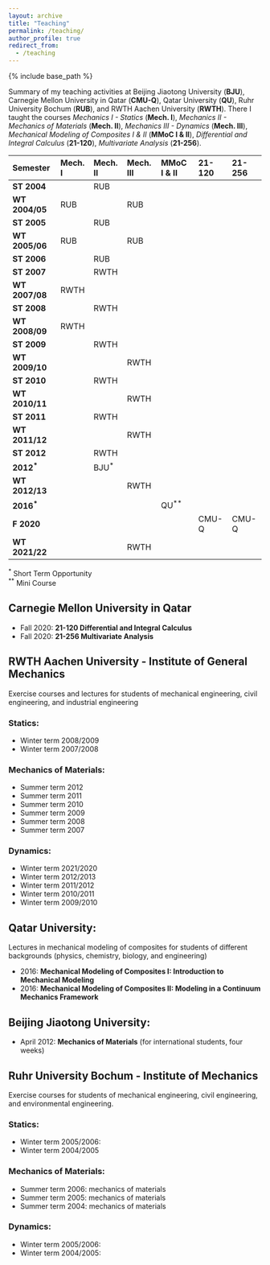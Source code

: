 ```yaml
---
layout: archive
title: "Teaching"
permalink: /teaching/
author_profile: true
redirect_from:
  - /teaching
---
```



{% include base_path %}

Summary of my teaching activities at Beijing Jiaotong University (**BJU**), Carnegie Mellon University in Qatar (**CMU-Q**), Qatar University (**QU**),
Ruhr University Bochum (**RUB**), and RWTH Aachen University (**RWTH**). There I taught the courses _Mechanics I - Statics_ (**Mech. I**), _Mechanics II - Mechanics of Materials_ (**Mech. II**), _Mechanics III - Dynamics_ (**Mech. III**), _Mechanical Modeling of Composites I & II_ (**MMoC I & II**), _Differential and Integral Calculus_ (**21-120**), _Multivariate Analysis_ (**21-256**).

|Semester       |Mech. I |Mech. II  |Mech. III  |MMoC I & II  |21-120   |21-256 |
|:---|:-------|:---------|:----------|:---|:---|:---|
|**ST 2004**    |        |RUB       |           |             |         |       |
|**WT 2004/05** |RUB     |          |RUB        |             |         |       |
|**ST 2005**    |        |RUB       |           |             |         |       |
|**WT 2005/06** |RUB     |          |RUB        |             |         |       |
|**ST 2006**    |        |RUB       |           |             |         |       |
|**ST 2007**    |        |RWTH      |           |             |         |       |
|**WT 2007/08** |RWTH    |          |           |             |         |       |
|**ST 2008**    |        |RWTH      |           |             |         |       |
|**WT 2008/09** |RWTH    |          |           |             |         |       |
|**ST 2009**    |        |RWTH      |           |             |         |       |
|**WT 2009/10** |        |          |RWTH       |             |         |       |
|**ST 2010**    |        |RWTH      |           |             |         |       |
|**WT 2010/11** |        |          |RWTH       |             |         |       |
|**ST 2011**    |        |RWTH      |           |             |         |       |
|**WT 2011/12** |        |          |RWTH       |             |         |       |
|**ST 2012**    |        |RWTH      |           |             |         |       |
|**2012<sup>*</sup>** |  |BJU<sup>*</sup> |     |             |         |       |
|**WT 2012/13** |        |          |RWTH       |             |         |       |
|**2016<sup>*</sup>** |  |          |           |QU<sup>**</sup>  |     |       |
|**F 2020**     |        |          |           |             |CMU-Q    |CMU-Q  |
|**WT 2021/22** |        |          |RWTH       |             |         |       |


<sup>*</sup> Short Term Opportunity<br/> 
<sup>**</sup> Mini Course


## Carnegie Mellon University in Qatar

* Fall 2020: **21-120 Differential and Integral Calculus**
* Fall 2020: **21-256 Multivariate Analysis**


## RWTH Aachen University - Institute of General Mechanics

Exercise courses and lectures for students of mechanical engineering, civil engineering, and industrial engineering

### Statics:
* Winter term 2008/2009
* Winter term 2007/2008


### Mechanics of Materials:
* Summer term 2012
* Summer term 2011
* Summer term 2010
* Summer term 2009
* Summer term 2008
* Summer term 2007

### Dynamics:
* Winter term 2021/2020
* Winter term 2012/2013
* Winter term 2011/2012
* Winter term 2010/2011
* Winter term 2009/2010


## Qatar University:

Lectures in mechanical modeling of composites for students of different backgrounds (physics, chemistry, biology,
and engineering)

* 2016: **Mechanical Modeling of Composites I: Introduction to Mechanical Modeling**
* 2016: **Mechanical Modeling of Composites II: Modeling in a Continuum Mechanics Framework**


## Beijing Jiaotong University:

* April 2012: **Mechanics of Materials** (for international students, four weeks)


## Ruhr University Bochum - Institute of Mechanics

Exercise courses for students of mechanical engineering, civil engineering, and environmental engineering.

### Statics:

*  Winter term 2005/2006:
*  Winter term 2004/2005


### Mechanics of Materials:

*  Summer term 2006: mechanics of materials
*  Summer term 2005: mechanics of materials
*  Summer term 2004: mechanics of materials


### Dynamics:

*  Winter term 2005/2006:
*  Winter term 2004/2005:



